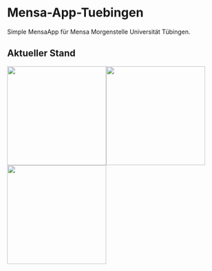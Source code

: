 # Mensa-App-Tuebingen
Simple MensaApp für Mensa Morgenstelle Universität Tübingen.

## Aktueller Stand

<img src="http://i.epvpimg.com/K0k2b.jpg" width="230" style="float:left;"/>
<img src="http://epvpimg.com/FmdBc" width="230" style="float:left;"/>
<img src="http://i.epvpimg.com/l0hBc.jpg" width="230" style="float:left;"/>
